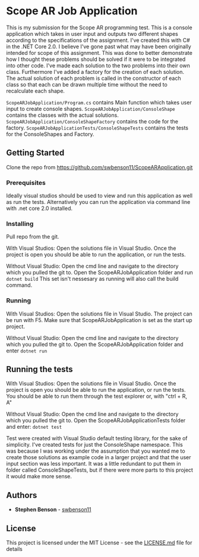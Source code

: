 # Scope AR Job Application

This is my submission for the Scope AR programming test. This is a console application which takes in user input and outputs two different shapes according to the specifications of the assignment. I've created this with C# in the .NET Core 2.0. I believe I've gone past what may have been originally intended for scope of this assignment. This was done to better demonstrate how I thought these problems should be solved if it were to be integrated into other code. I've made each solution to the two problems into their own class. Furthermore I've added a factory for the creation of each solution. The actual solution of each problem is called in the constructor of each class so that each can be drawn multiple time without the need to recalculate each shape. 


```ScopeARJobApplication/Program.cs``` contains Main function which takes user input to create console shapes.
```ScopeARJobApplication/ConsoleShape``` contains the classes with the actual solutions.
```ScopeARJobApplication/ConsoleShapeFactory``` contains the code for the factory.
```ScopeARJobApplicationTests/ConsoleShapeTests``` contains the tests for the ConsoleShapes and Factory. 

## Getting Started

Clone the repo from https://github.com/swbenson11/ScopeARApplication.git

### Prerequisites

Ideally visual studios should be used to view and run this application as well as run the tests.
Alternatively you can run the application via command line with .net core 2.0 installed. 

### Installing

Pull repo from the git.

With Visual Studios:
  Open the solutions file in Visual Studio. Once the project is open you should be able to run the application, or run the tests.  

Without Visual Studio:
  Open the cmd line and navigate to the directory which you pulled the git to. Open the ScopeARJobApplication folder and run 
  ```dotnet build```
  This set isn't nessesary as running will also call the build command. 

### Running

With Visual Studios:
  Open the solutions file in Visual Studio. The project can be run with F5. Make sure that ScopeARJobApplication is set as the start up project. 

Without Visual Studio:
  Open the cmd line and navigate to the directory which you pulled the git to. Open the ScopeARJobApplication folder and enter
  ```dotnet run```
  

## Running the tests

With Visual Studios:
  Open the solutions file in Visual Studio. Once the project is open you should be able to run the application, or run the tests. You should be able to run them through the test explorer or, with "ctrl + R, A" 

Without Visual Studio:
  Open the cmd line and navigate to the directory which you pulled the git to. Open the ScopeARJobApplicationTests folder and enter: ```dotnet test```
  
  
Test were created with Visual Studio default testing library, for the sake of simplicity. I've created tests for just the ConsoleShape namespace. This was because I was working under the assumption that you wanted me to create those solutions as example code in a larger project and that the user input section was less important. It was a little redundant to put them in folder called ConsoleShapeTests, but if there were more parts to this project it would make more sense. 

## Authors

* **Stephen Benson** - [swbenson11](https://github.com/swbenson11)

## License

This project is licensed under the MIT License - see the [LICENSE.md](LICENSE.md) file for details
